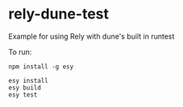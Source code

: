 # rely-dune-test
Example for using Rely with dune's built in runtest

To run:
```
npm install -g esy

esy install
esy build
esy test
```
